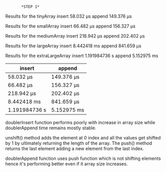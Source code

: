            *STEP 1*
           
           
Results for the  tinyArray
insert 58.032 μs
append 149.376 μs

Results for the  smallArray
insert 66.482 μs
append 156.327 μs

Results for the  mediumArray
insert 218.942 μs
append 202.402 μs

Results for the  largeArray
insert 8.442418 ms
append 841.659 μs


Results for the extraLargeArray
insert 1.191984736 s
append 5.152975 ms

| insert        | append      |
|---------------|-------------|
| 58.032 μs     | 149.376 μs  |
| 66.482 μs     | 156.327 μs  |
| 218.942 μs    | 202.402 μs  |
| 8.442418 ms   | 841.659 μs  |
| 1.191984736 s | 5.152975 ms |

 
 doublerInsert function performs poorly with increase in array size while doublerAppend time remains mostly stable.

 unshift() method adds the element at 0 index and all the values get shifted by 1 by ultimately returning the length of the array. 
 The push() method returns the last element adding a new element from the last index.

 doublerAppend function uses push function which is not shifting elements hence it's performing better even if it array size increases.